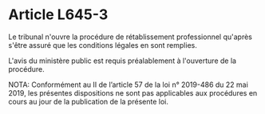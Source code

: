 # Article L645-3

Le tribunal n'ouvre la procédure de rétablissement professionnel qu'après s'être assuré que les conditions légales en sont remplies.

L'avis du ministère public est requis préalablement à l'ouverture de la procédure.

NOTA:
Conformément au II de l’article 57 de la loi n° 2019-486 du 22 mai 2019, les présentes dispositions ne sont pas applicables aux procédures en cours au jour de la publication de la présente loi.
